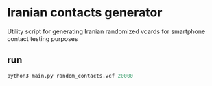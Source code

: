 # Iranian contacts generator

Utility script for generating Iranian randomized vcards for smartphone contact testing purposes

## run
```python
python3 main.py random_contacts.vcf 20000
```